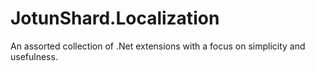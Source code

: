 # JotunShard.Localization

An assorted collection of .Net extensions with a focus on simplicity and usefulness.